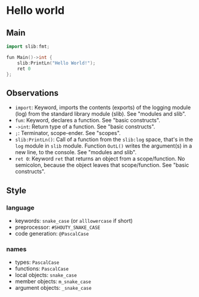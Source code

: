 # Hello world

## Main

```cpp
import slib:fmt;

fun Main()->int {
    slib:PrintLn("Hello World!");
    ret 0
};
```

## Observations

- `import`: Keyword, imports the contents (exports) of the logging module (log) from the standard library module (slib). See "modules and slib".
- `fun`: Keyword, declares a function. See "basic constructs".
- `->int`: Return type of a function. See "basic constructs".
- `;`: Terminator, scope-ender. See "scopes".
- `slib:PrintLn()`: Call of a function from the `slib:log` space, that's in the `log` module in `slib` module. Function `OutL()` writes the argument(s) in a new line, to the console. See "modules and slib".
- `ret 0`: Keyword `ret` that returns an object from a scope/function. No semicolon, because the object leaves that scope/function. See "basic constructs".

## Style

### language

- keywords: `snake_case` (or `alllowercase` if short)
- preprocessor: `#SHOUTY_SNAKE_CASE`
- code generation: `@PascalCase`

### names

- types: `PascalCase`
- functions: `PascalCase`
- local objects: `snake_case`
- member objects: `m_snake_case`
- argument objects: `_snake_case`
